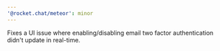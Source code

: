 ```yaml
---
'@rocket.chat/meteor': minor
---
```


Fixes a UI issue where enabling/disabling email two factor authentication didn't update in real-time.
